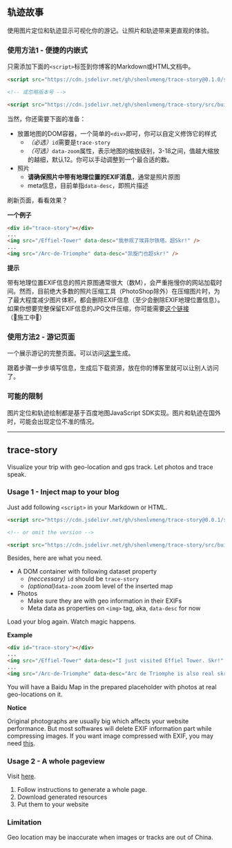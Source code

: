 ## 轨迹故事

使用图片定位和轨迹显示可视化你的游记。让照片和轨迹带来更直观的体验。

### 使用方法1 - 便捷的内嵌式

只需添加下面的`<script>`标签到你博客的Markdown或HTML文档中。

```HTML
<script src="https://cdn.jsdelivr.net/gh/shenlvmeng/trace-story@0.1.0/src/builtIn.min.js" defer></script>

<!-- 或忽略版本号 -->

<script src="https://cdn.jsdelivr.net/gh/shenlvmeng/trace-story/src/builtIn.min.js" defer></script>
```

当然，你还需要下面的准备：

- 放置地图的DOM容器，一个简单的`<div>`即可，你可以自定义修饰它的样式
  - *（必选）*`id`需要是`trace-story`
  - *（可选）*`data-zoom`属性，表示地图的缩放级别，3-18之间，值越大缩放的越细，默认12。你可以手动调整到一个最合适的数。
- 照片
  - **请确保照片中带有地理位置的EXIF消息**，通常是照片原图
  - meta信息，目前单指`data-desc`，即照片描述

刷新页面，看看效果？

**一个例子**

```HTML
<div id="trace-story"></div>
...
<img src="/Effiel-Tower" data-desc="我参观了埃菲尔铁塔。超Skr!" />
...
<img src="/Arc-de-Triomphe" data-desc="凯旋门也超skr!" />
```

**提示**

带有地理位置EXIF信息的照片原图通常很大（数M），会严重拖慢你的网站加载时间。然而，目前绝大多数的照片压缩工具（PhotoShop除外）在压缩图片时，为了最大程度减少图片体积，都会删除EXIF信息（至少会删除EXIF地理位置信息）。如果你想要完整保留EXIF信息的JPG文件压缩，你可能需要[这个链接](https://shenlvmeng.github.io/lab/exif.html)（🚧施工中🚧）

### 使用方法2 - 游记页面

一个展示游记的完整页面。可以访问[这里](https://shenlvmeng.cn/trace-story)生成。

跟着步骤一步步填写信息，生成后下载资源，放在你的博客里就可以让别人访问了。

### 可能的限制

图片定位和轨迹绘制都是基于百度地图JavaScript SDK实现。图片和轨迹在国外时，可能会出现定位不准的情况。

---

## trace-story

Visualize your trip with geo-location and gps track. Let photos and trace speak.

### Usage 1 - Inject map to your blog

Just add following `<script>` in your Markdown or HTML.

```HTML
<script src="https://cdn.jsdelivr.net/gh/shenlvmeng/trace-story@0.0.1/src/builtIn.min.js" defer></script>

<!-- or omit the version -->

<script src="https://cdn.jsdelivr.net/gh/shenlvmeng/trace-story/src/builtIn.min.js" defer></script>
```

Besides, here are what you need.

- A DOM container with following dataset property
  - *(neccessary)* `id` should be `trace-story`
  - *(optional)*`data-zoom` zoom level of the inserted map
- Photos
  - Make sure they are with geo information in their EXIFs
  - Meta data as properties on `<img>` tag, aka, `data-desc` for now

Load your blog again. Watch magic happens.

**Example**

```HTML
<div id="trace-story"></div>
...
<img src="/Effiel-Tower" data-desc="I just visited Effiel Tower. Skr!" />
...
<img src="/Arc-de-Triomphe" data-desc="Arc de Triomphe is also real skr!" />
```

You will have a Baidu Map in the prepared placeholder with photos at real geo-locations on it.

**Notice**

Original photographs are usually big which affects your website performance. But most softwares will delete EXIF information part while compressing images. If you want image compressed with EXIF, you may need [this](https://shenlvmeng.github.io/lab/exif.html).

### Usage 2 - A whole pageview

Visit [here](https://shenlvmeng.cn/track-story/generate/).

1. Follow instructions to generate a whole page.
2. Download generated resources
3. Put them to your website

### Limitation

Geo location may be inaccurate when images or tracks are out of China.
